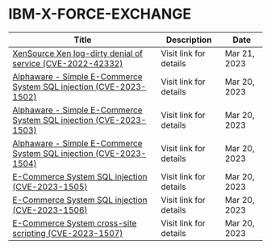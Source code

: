 

# IBM-X-FORCE-EXCHANGE

 |Title|Description|Date|
 |---|---|---|
 |[XenSource Xen log-dirty denial of service (CVE-2022-42332)](https://exchange.xforce.ibmcloud.com/activity/list?filter=Vulnerabilities)|Visit link for details|Mar 21, 2023|
 |[Alphaware - Simple E-Commerce System SQL injection (CVE-2023-1502)](https://exchange.xforce.ibmcloud.com/activity/list?filter=Vulnerabilities)|Visit link for details|Mar 20, 2023|
 |[Alphaware - Simple E-Commerce System SQL injection (CVE-2023-1503)](https://exchange.xforce.ibmcloud.com/activity/list?filter=Vulnerabilities)|Visit link for details|Mar 20, 2023|
 |[Alphaware - Simple E-Commerce System SQL injection (CVE-2023-1504)](https://exchange.xforce.ibmcloud.com/activity/list?filter=Vulnerabilities)|Visit link for details|Mar 20, 2023|
 |[E-Commerce System SQL injection (CVE-2023-1505)](https://exchange.xforce.ibmcloud.com/activity/list?filter=Vulnerabilities)|Visit link for details|Mar 20, 2023|
 |[E-Commerce System SQL injection (CVE-2023-1506)](https://exchange.xforce.ibmcloud.com/activity/list?filter=Vulnerabilities)|Visit link for details|Mar 20, 2023|
 |[E-Commerce System cross-site scripting (CVE-2023-1507)](https://exchange.xforce.ibmcloud.com/activity/list?filter=Vulnerabilities)|Visit link for details|Mar 20, 2023|
 